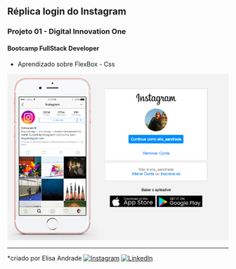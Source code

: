 
## Réplica login do Instagram

### Projeto 01 - Digital Innovation One 
#### Bootcamp FullStack Developer 

- Aprendizado sobre FlexBox - Css

![Layout](image/layout.png)

--------------------------------------------------------
*criado por Elisa Andrade
 [![Instagram](https://img.shields.io/badge/-elis_aandrade-E4405F?style=flat&logo=instagram&logoColor=white&labelColor=E4405F&link=https://www.instagram.com/elis_aandrade/)](https://www.instagram.com/elis_aandrade/) [![LinkedIn](https://img.shields.io/badge/-elisaaivarone-0077B5?style=flat&logo=linkedin&logoColor=white&labelColor=0077B5&link=https://www.linkedin.com/in/elisaaivarone/)](https://www.linkedin.com/in/elisaaivarone/)


